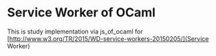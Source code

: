 # Service Worker of OCaml #
This is study implementation via js_of_ocaml for [http://www.w3.org/TR/2015/WD-service-workers-20150205/](Service Worker) 
